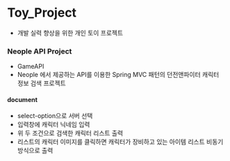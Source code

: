 # Toy_Project

- 개발 실력 향상을 위한 개인 토이 프로젝트 

### Neople API Project

- GameAPI
- Neople 에서 제공하는 API를 이용한 Spring MVC 패턴의 던전앤파이터 캐릭터 정보 검색 프로젝트

#### document
- select-option으로 서버 선택
- 입력창에 캐릭터 닉네임 입력
- 위 두 조건으로 검색한 캐릭터 리스트 출력 
- 리스트의 캐릭터 이미지를 클릭하면 캐릭터가 장비하고 있는 아이템 리스트 비동기 방식으로 출력
